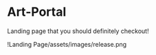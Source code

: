 # Art-Portal
Landing page that you should definitely checkout!

!Landing Page/assets/images/release.png

